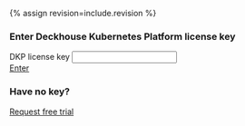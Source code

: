 {% assign revision=include.revision %}

<div class="license-form__wrap">
<div class="license-form-enter">
<h3 class="text text_h3">
  Enter Deckhouse Kubernetes Platform license key
</h3>

<div class="form form--inline">
  <div class="form__row" style="max-width: 383px;">
    <label class="label">
      DKP license key
    </label>
    <input id="license-token-input" class="textfield"
      type="text" license-token-{{ revision }} name="license-token-{{ revision }}"
      autocomplete="off" />
  </div>
  <a href="#" id="enter-license-key-{{ revision }}" class="button button_alt">Enter</a>
  <span></span>
</div>
</div>

<script>
$(document).ready(function() {

    tokenInputElement{{ revision | replace: '-', '' }}  = $('[license-token-{{ revision }}]');
    if ($.cookie("demotoken") || $.cookie("license-token")) {
        let token = $.cookie("license-token") ? $.cookie("license-token") : $.cookie("demotoken");
        tokenInputElement{{ revision | replace: '-', '' }} .val(token);
    }
})
</script>

<div class="license-form-request">
<h3 class="text text_h3">
  Have no key?
</h3>
<div class="button-group">
  <a href="" data-open-modal="request_access" class="button button_alt">Request free trial</a>
</div>
</div>
</div>
